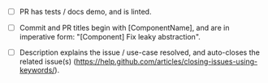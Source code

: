 <!-- Thanks so much for your PR, your contribution is appreciated! -->

- [ ] PR has tests / docs demo, and is linted.
- [ ] Commit and PR titles begin with [ComponentName], and are in imperative form: "[Component] Fix leaky abstraction".
- [ ] Description explains the issue / use-case resolved, and auto-closes the related issue(s) 
(https://help.github.com/articles/closing-issues-using-keywords/).

